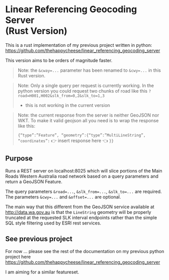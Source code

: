 # Linear Referencing Geocoding Server<br> (Rust Version)

This is a rust implementation of my previous project written in python: https://github.com/thehappycheese/linear_referencing_geocoding_server

This version aims to be orders of magnitude faster.

> Note:
> the `&cway=...` parameter has been renamed to `&cwy=...` in this Rust version.

> Note:
> Only a single query per request is currently working.
> In the python version you could request two chunks of road like this `?road=H001,H002&slk_from=0,2&slk_to=1,3`
> - this is not working in the current version

> Note:
> the current response from the server is neither GeoJSON nor WKT.
> To make it valid geojson all you need is to wrap the response like this:
> 
> `{“type”:”Feature”, “geometry”:{“type”:”MultiLineString”, “coordinates”:` 👉 insert response here 👈 `}}`




## Purpose
Runs a REST server on localhost:8025 which will slice
portions of the Main Roads Western Australia road network
based on a query parameters and return a GeoJSON Feature.

The query parameters `&road=...`, `&slk_from=...`, `&slk_to=...`  are required.
The parameters `&cwy=...` and `&offset=...` are optional.

The main way that this different from the GeoJSON service available at http://data.wa.gov.au 
is that the `LineString` geometry will be properly truncated at the requested SLK interval
 endpoints rather than the simple SQL style filtering used by ESRI rest services.

## See previous project
For now ... please see the rest of the documentation on my previous python project here https://github.com/thehappycheese/linear_referencing_geocoding_server

I am aiming for a similar featureset.